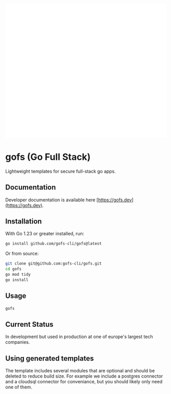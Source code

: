 ![gofs logo](/docs/gofs.svg)

# gofs (Go Full Stack)

Lightweight templates for secure full-stack go apps.

## Documentation

Developer documentation is available here [https://gofs.dev](https://gofs.dev).

## Installation

With Go 1.23 or greater installed, run:

```bash
go install github.com/gofs-cli/gofs@latest
```

Or from source:

```bash
git clone git@github.com:gofs-cli/gofs.git
cd gofs
go mod tidy
go install
```

## Usage

```bash
gofs
```

## Current Status

In development but used in production at one of europe's largest tech companies.

## Using generated templates

The template includes several modules that are optional and should be deleted to reduce build size. For example we include a postgres connector and a cloudsql connector for conveniance, but you should likely only need one of them.
